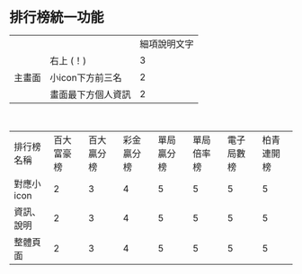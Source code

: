 <font size="5"><b>排行榜統一功能</b></font>
<table>
    <tr>
        <td></td> 
        <td></td> 
        <td>細項說明文字</td> 
   </tr>
    <tr>
        <td rowspan="3">主畫面</td> 
        <td>右上 (！)</td> 
        <td>3</td> 
   </tr>
    <tr>
        <td>小icon下方前三名</td> 
        <td>2</td> 
   </tr>
    <tr>
        <td>畫面最下方個人資訊</td> 
        <td>2</td> 
   </tr>
</table>
<br>
<table>
    <tr>
        <td>排行榜名稱</td> 
        <td>百大富豪榜</td> 
        <td>百大贏分榜</td> 
        <td>彩金贏分榜</td> 
        <td>單局贏分榜</td> 
        <td>單局倍率榜</td> 
        <td>電子局數榜</td> 
        <td>柏青連開榜</td>
   </tr>
    <tr>
        <td>對應小icon</td> 
        <td>2</td> 
        <td>3</td> 
        <td>4</td> 
        <td>5</td>
        <td>5</td>
        <td>5</td>
        <td>5</td> 
   </tr>
    <tr>
        <td>資訊、說明</td> 
        <td>2</td> 
        <td>3</td> 
        <td>4</td> 
        <td>5</td>
        <td>5</td>
        <td>5</td>
        <td>5</td> 
   </tr>
    <tr>
        <td>整體頁面</td> 
        <td>2</td> 
        <td>3</td> 
        <td>4</td> 
        <td>5</td>
        <td>5</td>
        <td>5</td>
        <td>5</td> 
   </tr>
</table>